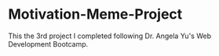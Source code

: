 # Motivation-Meme-Project

This the 3rd project I completed following Dr. Angela Yu's Web Development Bootcamp.
